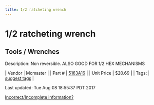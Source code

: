 ```yaml
---
title: 1/2 ratcheting wrench
---
```


# 1/2 ratcheting wrench
## Tools / Wrenches
Description: 	Non reversible. ALSO GOOD FOR 1/2 HEX MECHANISMS 

| Vendor | Mcmaster | 
| Part # | [5163A16](https://www.mcmaster.com/#5163A16) | 
| Unit Price | $20.69 | 
| Tags: | [suggest tags](https://docs.google.com/forms/d/e/1FAIpQLSeWyY8v3RgOty-MyWmh9U0iivNYN_molChYyS-0U-o-kOAv_g/viewform) | 

Last updated: Tue Aug 08 18:55:37 PDT 2017

 [Incorrect/Incomplete information?](https://docs.google.com/forms/d/e/1FAIpQLSeWyY8v3RgOty-MyWmh9U0iivNYN_molChYyS-0U-o-kOAv_g/viewform)